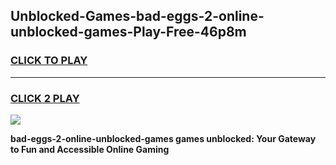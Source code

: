 
## Unblocked-Games-bad-eggs-2-online-unblocked-games-Play-Free-46p8m
<h3>
<a href="https://premium76.site?title=bad-eggs-2-online-unblocked-games&ref=17A">CLICK TO PLAY</a></h3>
<hr>

<h3>
<a href="https://premium76.site?title=bad-eggs-2-online-unblocked-games&ref=17A">CLICK 2 PLAY</a>
  
</h3>

<a href="https://premium76.site?title=bad-eggs-2-online-unblocked-games&ref=17A"><img src="https://clearcache.store/games.png"></a>


**bad-eggs-2-online-unblocked-games games unblocked: Your Gateway to Fun and Accessible Online Gaming**
